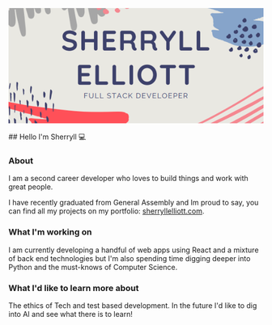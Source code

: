 <p align="center">
  <img src="header.png" alt="header"/>
</p>
## Hello I'm Sherryll 💻 


### About
I am a second career developer who loves to build things and work with great people. 

I have recently graduated from General Assembly and Im proud to say, you can find all my projects on my portfolio: [sherryllelliott.com](http://sherryllelliott.com). 

### What I'm working on

I am currently developing a handful of web apps using React and a mixture of back end technologies but I'm also spending time digging deeper into Python and the must-knows of Computer Science.

### What I'd like to learn more about

The ethics of Tech and test based development. In the future I'd like to dig into AI and see what there is to learn! 



